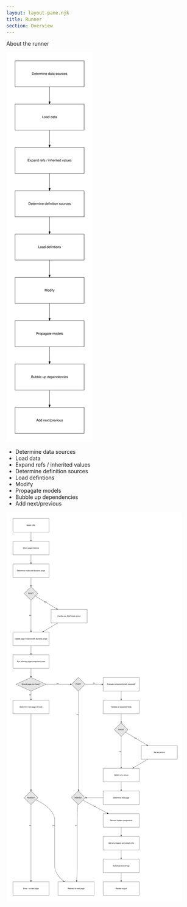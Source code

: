 ```yaml
---
layout: layout-pane.njk
title: Runner
section: Overview
---
```


About the runner

![Runtime diagram](runtime.svg)


- Determine data sources
- Load data
- Expand refs / inherited values
- Determine definition sources
- Load defintions
- Modify
- Propagate models
- Bubble up dependencies
- Add next/previous

![Runner handler diagram](runner-handler.svg)

